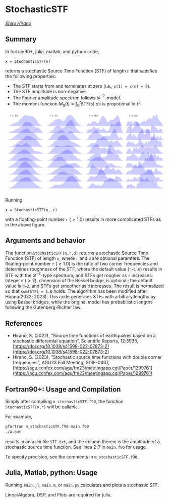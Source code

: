 # StochasticSTF

<address><a href="https://interfacial.jp/">Shiro Hirano</a></address>

## Summary

In fortran90+, julia, matlab, and python code, 
```
x = StochasticSTF(n)
```
returns a stochastic Source Time Function (STF) of length `n` that satisfies the following properties:
+ The STF starts from and terminates at zero (i.e., `x(1) = x(n) = 0`).
+ The STF amplitude is non-negative.
+ The Fourier amplitude spectrum follows $\omega^{-2}$-model.
+ The moment function $M_0(t) = \displaystyle\int_0^t \textrm{STF}(s) \ ds$ is propotional to $t^3$.

![img/SSTFs.png](img/SSTFs.png)

Running
```
x = StochasticSTF(n, r)
```
with a floating-point number `r` $(> 1.0)$ results in more complicated STFs as in the above figure.

## Arguments and behavior

The function `StochasticSTF(n,r,d)` returns a stochastic Source Time Function (STF) of length `n`, where `r` and `d` are optional paramters.
The floating-point number `r` $(\ge 1.0)$ is the ratio of two corner frequencies and determines roughness of the STF, where the default value (`r=1.0`) results in STF with the $\omega^{-2}$-type spectrum, and STFs get rougher as `r` increases.
Integer `d` $(\ge 2)$, dimension of the Bessel bridge, is optional; the default value is `d=2`, and STFs get smoother as `d` increases.
The result is normalized so that `sum(STF) = 1.0` holds.
The algorithm has been modified after Hirano(2022; 2023).
This code generates STFs with arbitrary lengths by using Bessel bridges, while the original model has probabilistic lengths following the Gutenberg-Richter law.

## References
+ Hirano, S. (2022), "Source time functions of earthquakes based on a stochastic differential equation", Scientific Reports, 12:3936, [https://doi.org/10.1038/s41598-022-07873-2](https://doi.org/10.1038/s41598-022-07873-2)
+ Hirano, S. (2023), "Stochastic source time functions with double corner frequencies", AGU23 Fall Meeting, S13F-0407, [https://agu.confex.com/agu/fm23/meetingapp.cgi/Paper/1299761](https://agu.confex.com/agu/fm23/meetingapp.cgi/Paper/1299761)


## Fortran90+: Usage and Compilation

Simply after compiling `m_stochasticSTF.f90`, the function `StochasticSTF(n,r)` will be callable.

For example, 
```bash
gfortran m_stochasticSTF.f90 main.f90
./a.out
```
results in an ascii file `STF.txt`, and the column therein is the amplitude of a stochastic source time function. See lines 2-7 in `main.f90` for usage.

To specity precision, see the comments in `m_stochasticSTF.f90`.

## Julia, Matlab, python: Usage

Running `main.jl`, `main.m`, or `main.py` calculates and plots a stochastic STF.

LinearAlgebra, DSP, and Plots are required for julia.
